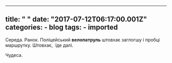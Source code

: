 
---
title: " "
date: "2017-07-12T06:17:00.001Z"
categories:
    - blog
tags:
    - imported
---

Середа. Ранок. Поліцейський **велопатруль** штовхає заглогшу і пробці маршрутку. Штовхає,  їде далі.   

Чудеса. 



